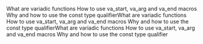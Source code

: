 What are variadic functions
How to use va_start, va_arg and va_end macros
Why and how to use the const type qualifierWhat are variadic functions
How to use va_start, va_arg and va_end macros
Why and how to use the const type qualifierWhat are variadic functions
How to use va_start, va_arg and va_end macros
Why and how to use the const type qualifier